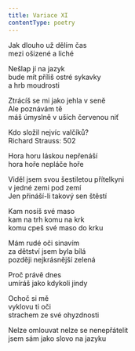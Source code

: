 ```yaml
---
title: Variace XI
contentType: poetry
---
```


Jak dlouho už dělím čas  
mezi ošizené a liché

Nešlap jí na jazyk  
bude mít příliš ostré sykavky  
a hrb moudrosti

Ztrácíš se mi jako jehla v seně  
Ale poznávám tě  
máš úmyslně v uších červenou niť

Kdo složil nejvíc valčíků?  
Richard Strauss: 502

Hora horu láskou nepřenáší  
hora hoře nepláče hoře

Viděl jsem svou šestiletou přítelkyni  
v jedné zemi pod zemí  
Jen přináší-li takový sen štěstí

Kam nosíš své maso  
kam na trh komu na krk  
komu cpeš své maso do krku

Mám rudé oči sinavím  
za dětství jsem byla bílá  
později nejkrásnější zelená

Proč právě dnes  
umíráš jako kdykoli jindy

Ochoč si mě  
vyklovu ti oči  
strachem ze své ohyzdnosti

Nelze omlouvat nelze se nenepřátelit  
jsem sám jako slovo na jazyku
